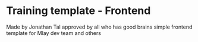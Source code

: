# Training template - Frontend

Made by Jonathan Tal approved by all who has good brains
simple frontend template for Mlay dev team and others
